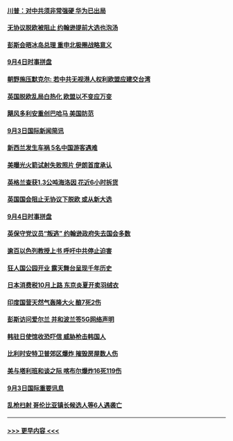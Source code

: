 #### [川普：对中共须非常强硬 华为已出局](../pages/prog202/a102658176.md?t=09050011) 
#### [无协议脱欧被阻止 约翰逊提前大选也泡汤](../pages/prog202/a102658149.md?t=09050011) 
#### [彭斯会晤冰岛总理 重申北极圈战略意义](../pages/prog202/a102658140.md?t=09050011) 
#### [9月4日时事拼盘](../pages/prog202/a102658113.md?t=09050011) 
#### [朝野施压默克尔: 若中共无视港人权利欧盟应建交台湾](../pages/prog202/a102658018.md?t=09050011) 
#### [英国脱欧乱局白热化 欧盟以不变应万变](../pages/prog202/a102657957.md?t=09050011) 
#### [飓风多利安重创巴哈马 美国防范](../pages/prog202/a102657939.md?t=09050011) 
#### [9月3日国际新闻简讯](../pages/prog202/a102657739.md?t=09050011) 
#### [新西兰发生车祸 5名中国游客遇难](../pages/prog202/a102657751.md?t=09050011) 
#### [美曝光火箭试射失败照片 伊朗首度承认](../pages/prog202/a102657645.md?t=09050011) 
#### [英格兰查获1.3公吨海洛因 花近6小时拆货](../pages/prog202/a102657554.md?t=09050011) 
#### [英国国会阻止无协议下脱欧 或从新大选](../pages/prog202/a102657432.md?t=09050011) 
#### [9月4日时事拼盘](../pages/prog202/a102657413.md?t=09050011) 
#### [英保守党议员“叛逃” 约翰逊政府失去国会多数](../pages/prog202/a102657360.md?t=09050011) 
#### [逾百以色列教授上书 呼吁中共停止迫害](../pages/prog202/a102657353.md?t=09050011) 
#### [狂人国公园开业 露天舞台呈现千年历史](../pages/prog202/a102657339.md?t=09050011) 
#### [日本消费税10月上路 东京炎夏开卖羽绒衣](../pages/prog202/a102657308.md?t=09050011) 
#### [印度国营天然气轰隆大火 酿7死2伤](../pages/prog202/a102657156.md?t=09050011) 
#### [彭斯访问爱尔兰 并和波兰签5G网络声明](../pages/prog202/a102657161.md?t=09050011) 
#### [韩驻日使馆收恐吓信 威胁枪击韩国人](../pages/prog202/a102657137.md?t=09050011) 
#### [比利时安特卫普郊区爆炸 摧毁房屋数人伤](../pages/prog202/a102657121.md?t=09050011) 
#### [美与塔利班和谈之际 喀布尔爆炸16死119伤](../pages/prog202/a102656964.md?t=09050011) 
#### [9月3日国际重要讯息](../pages/prog202/a102656966.md?t=09050011) 
#### [乱枪扫射 哥伦比亚镇长候选人等6人遇袭亡](../pages/prog202/a102656902.md?t=09050011) 

----
#### [ >>> 更早内容 <<< ](../indexes/prog202-earlier.md)

